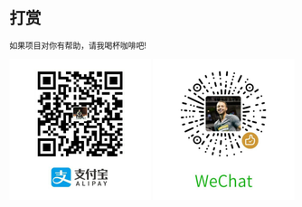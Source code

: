 # 打赏
如果项目对你有帮助，请我喝杯咖啡吧!

<p>
  <img src="./images/alipay.jpg" width="250" />
  <img src="./images/wepay.jpg" width="250" />
</p>